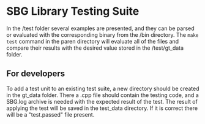 # SBG Library Testing Suite

In the /test folder several examples are presented, and they can be parsed or evaluated with the corresponding 
binary from the /bin directory. The `make test` command in the paren directory will evaluate all of the files 
and compare their results with the desired value stored in the /test/gt_data folder.

## For developers

To add a test unit to an existing test suite, a new directory should be created
in the gt_data folder. There a .cpp file should contain the testing code, and a
SBG.log archive is needed with the expected result of the test. The
result of applying the test will be saved in the test_data directory. If it is
correct there will be a "test.passed" file present.
